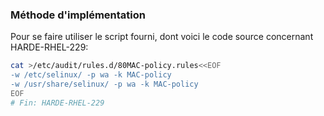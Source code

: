 ### Méthode d'implémentation
Pour se faire utiliser le script fourni, dont voici le code source concernant HARDE-RHEL-229:
```bash
cat >/etc/audit/rules.d/80MAC-policy.rules<<EOF
-w /etc/selinux/ -p wa -k MAC-policy
-w /usr/share/selinux/ -p wa -k MAC-policy
EOF
# Fin: HARDE-RHEL-229
```
